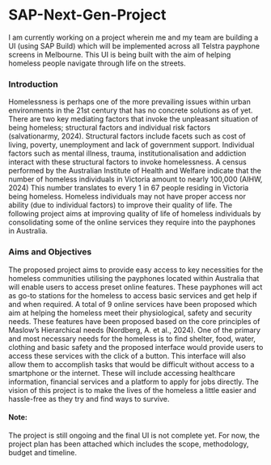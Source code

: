 # SAP-Next-Gen-Project

I am currently working on a project wherein me and my team are building a UI (using SAP Build) which will be implemented across all Telstra payphone screens in Melbourne. This UI is being built with the aim of helping homeless people navigate through life on the streets.

### Introduction

Homelessness is perhaps one of the more prevailing issues within urban environments in the 21st century that has no concrete solutions as of yet. There are two key mediating factors that invoke the unpleasant situation of being homeless; structural factors and individual risk factors (salvationarmy, 2024). Structural factors include facets such as cost of living, poverty, unemployment and lack of government support. Individual factors such as mental illness, trauma, institutionalisation and addiction interact with these structural factors to invoke homelessness. 
A census performed by the Australian Institute of Health and Welfare indicate that the number of homeless individuals in Victoria amount to nearly 100,000 (AIHW, 2024) This number translates to every 1 in 67 people residing in Victoria being homeless. 
Homeless individuals may not have proper access nor ability (due to individual factors) to improve their quality of life. The following project aims at improving quality of life of homeless individuals by consolidating some of the online services they require into the payphones in Australia. 

### Aims and Objectives
The proposed project aims to provide easy access to key necessities for the homeless communities utilising the payphones located within Australia that will enable users to access preset online features. These payphones will act as go-to stations for the homeless to access basic services and get help if and when required. A total of 9 online services have been proposed which aim at helping the homeless meet their physiological, safety and security needs. 
These features have been proposed based on the core principles of Maslow’s Hierarchical needs (Nordberg, A. et al., 2024). One of the primary and most necessary needs for the homeless is to find shelter, food, water, clothing and basic safety and the proposed interface would provide users to access these services with the click of a button. This interface will also allow them to accomplish tasks that would be difficult without access to a smartphone or the internet. These will include accessing healthcare information, financial services and a platform to apply for jobs directly. The vision of this project is to make the lives of the homeless a little easier and hassle-free as they try and find ways to survive.


#### Note: 
The project is still ongoing and the final UI is not complete yet. For now, the project plan has been attached which includes the scope, methodology, budget and timeline. 
